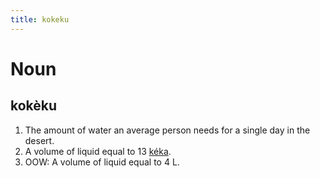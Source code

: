 ```yaml
---
title: kokeku
---
```


Noun
================================

kokèku
----------------

1. The amount of water an average person needs for a single day in the desert.
2. A volume of liquid equal to 13 [kéka](../ke/keka.markdown).
3. OOW: A volume of liquid equal to 4 L.
